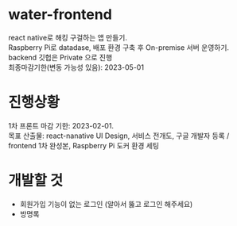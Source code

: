 # water-frontend
react native로 해킹 구걸하는 앱 만들기.    
Raspberry Pi로 datadase, 배포 환경 구축 후 On-premise 서버 운영하기.     
backend 깃헙은 Private 으로 진행     
최종마감기한(변동 가능성 있음): 2023-05-01       

# 진행상황
1차 프론트 마감 기한: 2023-02-01.         
목표 산출물: react-nanative UI Design, 서비스 전개도, 구글 개발자 등록 / frontend 1차 완성본, Raspberry Pi 도커 환경 세팅

# 개발할 것
- 회원가입 기능이 없는 로그인 (알아서 뚫고 로그인 해주세요)         
- 방명록
